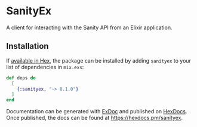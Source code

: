 # SanityEx

A client for interacting with the Sanity API from an Elixir application.

## Installation

If [available in Hex](https://hex.pm/docs/publish), the package can be installed
by adding `sanityex` to your list of dependencies in `mix.exs`:

```elixir
def deps do
  [
    {:sanityex, "~> 0.1.0"}
  ]
end
```

Documentation can be generated with [ExDoc](https://github.com/elixir-lang/ex_doc)
and published on [HexDocs](https://hexdocs.pm). Once published, the docs can
be found at <https://hexdocs.pm/sanityex>.

